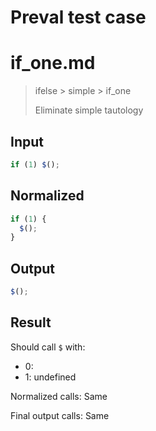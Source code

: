 # Preval test case

# if_one.md

> ifelse > simple > if_one
>
> Eliminate simple tautology

## Input

`````js filename=intro
if (1) $();
`````

## Normalized

`````js filename=intro
if (1) {
  $();
}
`````

## Output

`````js filename=intro
$();
`````

## Result

Should call `$` with:
 - 0: 
 - 1: undefined

Normalized calls: Same

Final output calls: Same
